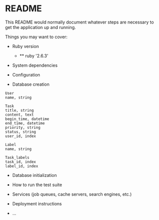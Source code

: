 # README

This README would normally document whatever steps are necessary to get the
application up and running.

Things you may want to cover:

* Ruby version
  *  ** ruby '2.6.3'

* System dependencies

* Configuration

* Database creation

```=Ruby
User 
name, string 
```
```=Ruby
Task 
title, string  
content, text 
begin_time, datetime
end_time, datetime
priority, string 
status, string 
user_id, index
```
```Ruby= 
Label 
name, string
```
```Ruby= 
Task_labels
task_id, index
label_id, index 
```

* Database initialization

* How to run the test suite

* Services (job queues, cache servers, search engines, etc.)

* Deployment instructions

* ...
